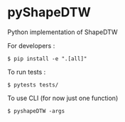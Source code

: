 # pyShapeDTW
Python implementation of ShapeDTW

For developers : 

    $ pip install -e ".[all]"

To run tests : 

    $ pytests tests/

To use CLI (for now just one function)

    $ pyshapeDTW -args
